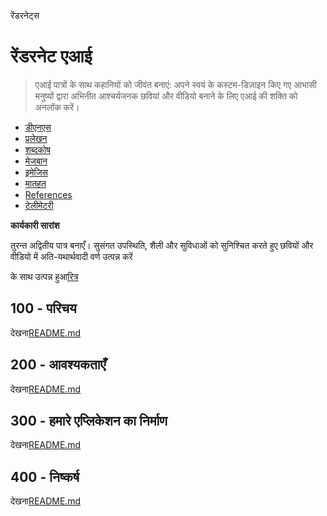 रेंडरनेट्स

# रेंडरनेट एआई

> एआई पात्रों के साथ कहानियों को जीवंत बनाएं: अपने स्वयं के कस्टम-डिज़ाइन किए गए आभासी मनुष्यों द्वारा अभिनीत आश्चर्यजनक छवियां और वीडियो बनाने के लिए एआई की शक्ति को अनलॉक करें।

-   [डीएनएस](./DNS.md)
-   [प्रलेखन](./DOCUMENTATION.md)
-   [शब्दकोष](./GLOSSARY.md)
-   [मेजबान](./HOSTS.md)
-   [इमेजिस](./IMAGES.md)
-   [मातहत](./PODMAN.md)
-   [References](./REFERENCES.md)
-   [टेलीमेटरी](./TELEMETRY.md)

**कार्यकारी सारांश**

तुरन्त अद्वितीय पात्र बनाएँ। सुसंगत उपस्थिति, शैली और सुविधाओं को सुनिश्चित करते हुए छवियों और वीडियो में अति-यथार्थवादी वर्ण उत्पन्न करें

के साथ उत्पन्न हुआ[रित्र](https://app.rytr.me)

## 100 - परिचय

देखना[README.md](./100/README.md)

## 200 - आवश्यकताएँ

देखना[README.md](./200/README.md)

## 300 - हमारे एप्लिकेशन का निर्माण

देखना[README.md](./300/README.md)

## 400 - निष्कर्ष

देखना[README.md](./400/README.md)
